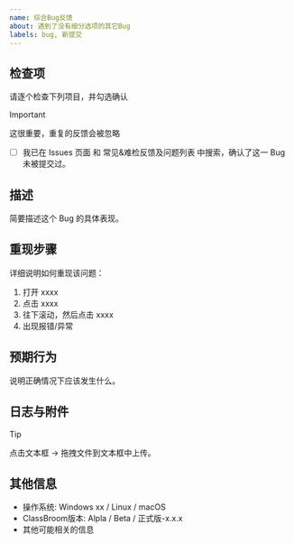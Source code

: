 ```yaml
---
name: 综合Bug反馈
about: 遇到了没有细分选项的其它Bug
labels: bug, 新提交
---
```


## 检查项
请逐个检查下列项目，并勾选确认
> [!IMPORTANT]
> 这很重要，重复的反馈会被忽略
- [ ] 我已在 Issues 页面 和 常见&难检反馈及问题列表 中搜索，确认了这一 Bug 未被提交过。

## 描述
简要描述这个 Bug 的具体表现。

## 重现步骤
详细说明如何重现该问题：
1. 打开 xxxx
2. 点击 xxxx
3. 往下滚动，然后点击 xxxx
4. 出现报错/异常

## 预期行为
说明正确情况下应该发生什么。

## 日志与附件
> [!TIP]
> 点击文本框 → 拖拽文件到文本框中上传。

## 其他信息
- 操作系统: Windows xx / Linux / macOS
- ClassBroom版本: Alpla / Beta / 正式版-x.x.x
- 其他可能相关的信息
